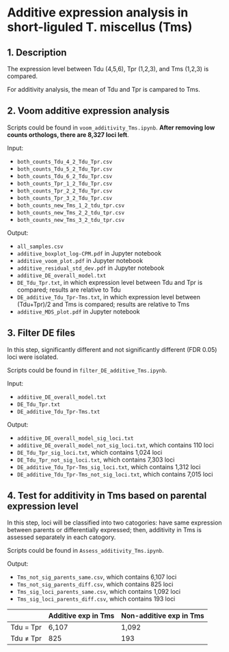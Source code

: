 # Additive expression analysis in short-liguled T. miscellus (Tms)

## 1. Description
The expression level between Tdu (4,5,6), Tpr (1,2,3), and Tms (1,2,3) is compared.

For additivity analysis, the mean of Tdu and Tpr is campared to Tms.

## 2. Voom additive expression analysis
Scripts could be found in `voom_additivity_Tms.ipynb`. **After removing low counts orthologs, there are 8,327 loci left**.

Input:
  - `both_counts_Tdu_4_2_Tdu_Tpr.csv`
  - `both_counts_Tdu_5_2_Tdu_Tpr.csv`
  - `both_counts_Tdu_6_2_Tdu_Tpr.csv`
  - `both_counts_Tpr_1_2_Tdu_Tpr.csv`
  - `both_counts_Tpr_2_2_Tdu_Tpr.csv`
  - `both_counts_Tpr_3_2_Tdu_Tpr.csv`
  - `both_counts_new_Tms_1_2_tdu_tpr.csv`
  - `both_counts_new_Tms_2_2_tdu_tpr.csv`
  - `both_counts_new_Tms_3_2_tdu_tpr.csv`

Output:
  - `all_samples.csv`
  - `additive_boxplot_log-CPM.pdf` in Jupyter notebook
  - `additive_voom_plot.pdf` in Jupyter notebook
  - `additive_residual_std_dev.pdf` in Jupyter notebook
  - `additive_DE_overall_model.txt`
  - `DE_Tdu_Tpr.txt`, in which expression level between Tdu and Tpr is compared; results are relative to Tdu
  - `DE_additive_Tdu_Tpr-Tms.txt`, in which expression level between (Tdu+Tpr)/2 and Tms is compared; results are relative to Tms
  - `additive_MDS_plot.pdf` in Jupyter notebook
  
## 3. Filter DE files
In this step, significantly different and not significantly different (FDR 0.05) loci were isolated.

Scripts could be found in `filter_DE_additive_Tms.ipynb`.

Input:
  - `additive_DE_overall_model.txt`
  - `DE_Tdu_Tpr.txt`
  - `DE_additive_Tdu_Tpr-Tms.txt`

Output:
  - `additive_DE_overall_model_sig_loci.txt`
  - `additive_DE_overall_model_not_sig_loci.txt`, which contains 110 loci
  - `DE_Tdu_Tpr_sig_loci.txt`, which contains 1,024 loci
  - `DE_Tdu_Tpr_not_sig_loci.txt`, which contains 7,303 loci
  - `DE_additive_Tdu_Tpr-Tms_sig_loci.txt`, which contains 1,312 loci
  - `DE_additive_Tdu_Tpr-Tms_not_sig_loci.txt`, which contains 7,015 loci

## 4. Test for additivity in Tms based on parental expression level
In this step, loci will be classified into two catogories: have same expression between parents or differentially expressed; then, additivity in Tms is assessed separately in each catogory.

Scripts could be found in `Assess_additivity_Tms.ipynb`.

Output:
  - `Tms_not_sig_parents_same.csv`, which contains 6,107 loci
  - `Tms_not_sig_parents_diff.csv`, which contains 825 loci
  - `Tms_sig_loci_parents_same.csv`, which contains 1,092 loci
  - `Tms_sig_loci_parents_diff.csv`, which contains 193 loci

|    | Additive exp in Tms | Non-additive exp in Tms |
| -- | -- | -- |
| Tdu = Tpr | 6,107 | 1,092 |
| Tdu ≠ Tpr | 825 | 193 |






  
